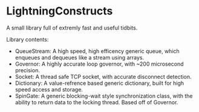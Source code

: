 # LightningConstructs
A small library full of extremly fast and useful tidbits.

Library contents:

 + QueueStream: A high speed, high efficency generic queue, which enqueues and dequeues like a stream using arrays.
 + Governor: A highly accurate loop governor, with ~200 microsecond precision.
 + Socket: A thread safe TCP socket, with accurate disconnect detection.
 + Dictionary: A value-refrence based generic dictionary, built for high speed access and storage.
 + SpinGate: A generic blocking-wait style synchronization class, with the ability to return data to the locking thread. Based off of Governor.
